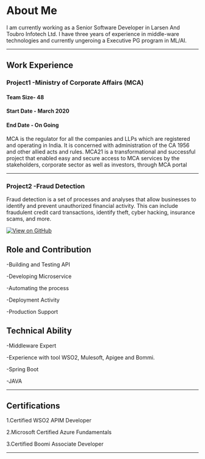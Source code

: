 # About Me
I am currently working as a Senior Software Developer in Larsen And Toubro Infotech Ltd.
I have three years of experience in middle-ware technologies and currently ungeroing a Executive PG program in ML/AI.

---
## Work Experience

### Project1 -Ministry of Corporate Affairs (MCA)
#### Team Size- 48
#### Start Date - March 2020
#### End Date - On Going

MCA is the regulator for all the companies and LLPs which are registered and operating in India. It is concerned with administration of the CA 1956 and other allied acts and rules.
MCA21 is a transformational and successful project that enabled easy and secure access to MCA services by the stakeholders, corporate sector as well as investors, through MCA portal

---
### Project2 -Fraud Detection

Fraud detection is a set of processes and analyses that allow businesses to identify and prevent unauthorized financial activity. This can include fraudulent credit card transactions, identify theft, cyber hacking, insurance scams, and more.

[![View on GitHub](https://img.shields.io/badge/GitHub-View_on_GitHub-blue?logo=GitHub)](https://github.com/Harshal-Bhatkar/fraud_detection)




## Role and Contribution
-Building and Testing API 

-Developing Microservice 

-Automating the process

-Deployment Activity

-Production Support

## Technical Ability

-Middleware Expert

-Experience with tool WSO2, Mulesoft, Apigee and Bommi.

-Spring Boot

-JAVA


---
## Certifications
1.Certified WSO2 APIM Developer

2.Microsoft Certified Azure Fundamentals

3.Certified Boomi Associate Developer


---


